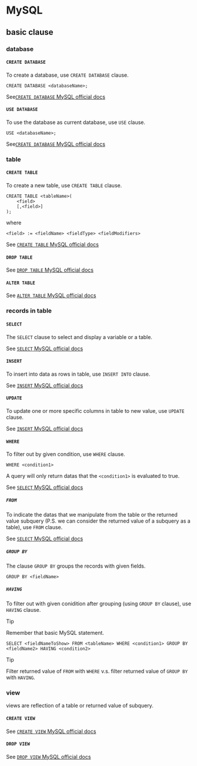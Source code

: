 # MySQL
## basic clause
### database
#### `CREATE DATABASE`
To create a database, use `CREATE DATABASE` clause.

```
CREATE DATABASE <databaseName>;
```

See[`CREATE DATABASE` MySQL official docs](https://dev.mysql.com/doc/refman/8.4/en/creating-database.html)

#### `USE DATABASE`
To use the database as current database, use `USE` clause.

```
USE <databaseName>;
```

See[`CREATE DATABASE` MySQL official docs](https://dev.mysql.com/doc/refman/8.4/en/creating-database.html)

### table
#### `CREATE TABLE`
To create a new table, use `CREATE TABLE` clause.

```
CREATE TABLE <tableName>(
    <field>
    [,<field>]
);
```

where

```
<field> := <fieldName> <fieldType> <fieldModifiers>
```

See [`CREATE TABLE` MySQL official docs](https://dev.mysql.com/doc/refman/8.4/en/create-table.html)

#### `DROP TABLE`
See [`DROP TABLE` MySQL official docs](https://dev.mysql.com/doc/refman/8.0/en/drop-table.html)

#### `ALTER TABLE`
See [`ALTER TABLE` MySQL official docs](https://dev.mysql.com/doc/refman/8.0/en/alter-table.html)

### records in table
#### `SELECT`
The `SELECT` clause to select and display a variable or a table.

See [`SELECT` MySQL official docs](https://dev.mysql.com/doc/refman/8.0/en/select.html)

#### `INSERT`
To insert into data as rows in table, use `INSERT INTO` clause.

See [`INSERT` MySQL official docs](https://dev.mysql.com/doc/refman/8.0/en/insert.html)

#### `UPDATE`
To update one or more specific columns in table to new value, use `UPDATE` clause.

See [`INSERT` MySQL official docs](https://dev.mysql.com/doc/refman/8.0/en/insert.html)

#### `WHERE`
To filter out by given condition, use `WHERE` clause.

```
WHERE <condition1>
```

A query will only return datas that the `<condition1>` is evaluated to true.

See [`SELECT` MySQL official docs](https://dev.mysql.com/doc/refman/8.0/en/select.html)

##### `FROM`
To indicate the datas that we manipulate from the table or the returned value subquery (P.S. we can consider the returned value of a subquery as a table), use `FROM` clause.

See [`SELECT` MySQL official docs](https://dev.mysql.com/doc/refman/8.0/en/select.html)

##### `GROUP BY`
The clause `GROUP BY` groups the records with given fields.

```
GROUP BY <fieldName>
```

##### `HAVING`
To filter out with given conidition after grouping (using `GROUP BY` clause), use `HAVING` clause.

> [!TIP]
> Remember that basic MySQL statement.
> 
> `SELECT <fieldNameToShow> FROM <tableName> WHERE <condition1> GROUP BY <fieldName2> HAVING <condition2>`

> [!TIP]
> Filter returned value of `FROM` with `WHERE` v.s. filter returned value of `GROUP BY` with `HAVING`.

### view
views are reflection of a table or returned value of subquery.

#### `CREATE VIEW`
See [`CREATE VIEW` MySQL official docs](https://dev.mysql.com/doc/refman/8.0/en/create-view.html)

#### `DROP VIEW`
See [`DROP VIEW` MySQL official docs](https://dev.mysql.com/doc/refman/8.0/en/drop-view.html)
